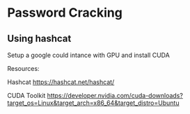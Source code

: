 # Password Cracking

## Using hashcat

Setup a google could intance with GPU and install CUDA





Resources: 

Hashcat
https://hashcat.net/hashcat/

CUDA Toolkit
https://developer.nvidia.com/cuda-downloads?target_os=Linux&target_arch=x86_64&target_distro=Ubuntu